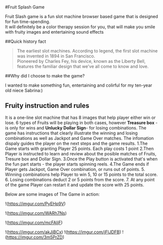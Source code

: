 #Fruit Splash Game  

Fruit Slash game is a fun slot machine browser based game that is designed for fun time-spending.  
It will definitely be a color therapy session for you, that will make you smile with fruity images and entertaining sound effects

##Quick history fact  
>
>The earliest slot machines. According to legend, the first slot machine was invented in 1894 in San Francisco.  
Pioneered by Charles Fey, his device, known as the Liberty Bell, features the familiar design that we've all come to know and love.

##Why did I choose to make the game?  

I wanted to make something fun, entertaining and colirful for my ten-year old niece Sabrina:)  

## Fruity instruction and rules
>
It is a one-line slot machine that has 8 images that help player either win or lose. 6 types of Fruits  will be playing in both cases, however **Treasure box** - is only for wins and **Unlucky Dollar Sign**- for losing combinations.
The game has instructions that clearly illustrate the winning and losing combinations as well as Jackpot and Game Over matches.
The infomation dispaly guides the player on the next steps and the game results.
  1.The Game starts with granting Player 25 points. Each play costs 1 point
  2.Then Player is instructed to learn and review about the posible matches of Fruits, Tresure box and Dollar Sign.
  3.Once the Play button is activated that's when the fun part starts - the player starts spinning reels.
  4.The Game ends if Player gets Jackpot, Game Over combination, or runs out of points.
  5. Winning combinations help Player to win 5, 10 or 15 points to the total score.
  6. Losing combinations deduct 2 or 5 points from the score.
  7. At any point of the game Player can restart it and update the score with 25 points.
  
  Below are some images of The Game in action:  
  
  !(https://imgur.com/PyEHp9V)
   
  >
  !(https://imgur.com/WARh7Ns)
  >
  !(https://imgur.com/mcFAIjF)
  >
  !(https://imgur.com/akJjBCx) !(https://imgur.com/jFlJDFB) !(https://imgur.com/3m5PrZD)
  
